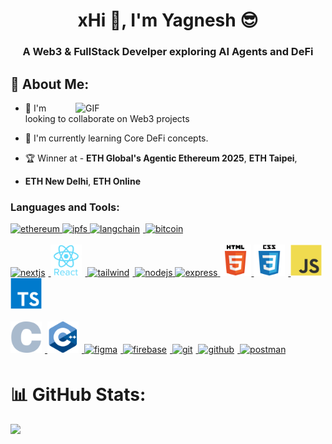 <h1 align="center">xHi 👋, I'm Yagnesh 😎</h1>
<h3 align="center"> A Web3 & FullStack Develper exploring AI Agents and DeFi</h3>


## 💫 About Me:

<img align="right" alt="GIF" src="https://user-images.githubusercontent.com/74038190/235224431-e8c8c12e-6826-47f1-89fb-2ddad83b3abf.gif" width="400" style="margin-left: 20px;" />

  
- 👯 I'm looking to collaborate on Web3 projects
  
- 🌱 I'm currently learning Core DeFi concepts.
- 🏆 Winner at - **ETH Global's Agentic Ethereum 2025**, **ETH Taipei**,
- **ETH New Delhi**, **ETH Online**


<h3 align="left">Languages and Tools:</h3>
<p align="left"> 
  <!-- Blockchain Stack -->
  <a href="https://ethereum.org/" target="_blank" rel="noreferrer"> <img src="https://encrypted-tbn0.gstatic.com/images?q=tbn:ANd9GcS_Yk7VOVstP8GaB9vCkJn8JNcHgbvps987wA&s" alt="ethereum" width="50" height="50"/> </a>
  <a href="https://ipfs.io/" target="_blank" rel="noreferrer"> <img src="https://upload.wikimedia.org/wikipedia/commons/1/18/Ipfs-logo-1024-ice-text.png" alt="ipfs" width="50" height="50"/> </a>
  <a href="https://langchain.com/" target="_blank" rel="noreferrer"> <img src="https://www.iotworlds.com/wp-content/uploads/2024/05/iotworlds-langchain.webp" alt="langchain" width="50" height="50" style="margin-right: 5px;"/> </a>
  <a href="https://bitcoin.org/" target="_blank" rel="noreferrer"> <img src="https://www.vectorlogo.zone/logos/bitcoin/bitcoin-icon.svg" alt="bitcoin" width="50" height="50"/> </a>

  <br>
  <br>
  <!-- Web Development Stack -->
  <a href="https://nextjs.org/" target="_blank" rel="noreferrer"> <img src="https://netmaxims.com/images/next-js-two.png" alt="nextjs" width="50" height="50" style="margin-right: 5px;"/> </a> 
  <a href="https://reactjs.org/" target="_blank" rel="noreferrer"> <img src="https://raw.githubusercontent.com/devicons/devicon/master/icons/react/react-original-wordmark.svg" alt="react" width="50" height="50" style="margin-right: 5px;"/> </a>
  <a href="https://tailwindcss.com/" target="_blank" rel="noreferrer"> <img src="https://www.vectorlogo.zone/logos/tailwindcss/tailwindcss-icon.svg" alt="tailwind" width="50" height="50" style="margin-right: 5px;"/> </a>
  <a href="https://nodejs.org" target="_blank" rel="noreferrer"> <img src="https://static-00.iconduck.com/assets.00/nodejs-icon-2048x2048-rueyo8fw.png" alt="nodejs" width="50" height="50"/> </a> 
  <a href="https://expressjs.com" target="_blank" rel="noreferrer"> <img src="https://www.peanutsquare.com/wp-content/uploads/2024/04/Express.png" alt="express" width="50" height="50"/> </a>
  <a href="https://www.w3.org/html/" target="_blank" rel="noreferrer"> <img src="https://raw.githubusercontent.com/devicons/devicon/master/icons/html5/html5-original-wordmark.svg" alt="html5" width="50" height="50"/> </a>
  <a href="https://www.w3schools.com/css/" target="_blank" rel="noreferrer"> <img src="https://raw.githubusercontent.com/devicons/devicon/master/icons/css3/css3-original-wordmark.svg" alt="css3" width="50" height="50" style="margin-right: 5px;"/> </a>
  <a href="https://developer.mozilla.org/en-US/docs/Web/JavaScript" target="_blank" rel="noreferrer"> <img src="https://raw.githubusercontent.com/devicons/devicon/master/icons/javascript/javascript-original.svg" alt="javascript" width="50" height="50" style="margin-right: 5px;"/> </a> 
  <a href="https://www.typescriptlang.org/" target="_blank" rel="noreferrer"> <img src="https://raw.githubusercontent.com/devicons/devicon/master/icons/typescript/typescript-original.svg" alt="typescript" width="50" height="50" style="margin-right: 5px;"/> </a>

  <br>
  <br>
  <!-- Others -->
  <a href="https://www.cprogramming.com/" target="_blank" rel="noreferrer"> <img src="https://raw.githubusercontent.com/devicons/devicon/master/icons/c/c-original.svg" alt="c" width=50" height="50" style="margin-right: 5px;"/> </a> 
  <a href="https://www.w3schools.com/cpp/" target="_blank" rel="noreferrer"> <img src="https://raw.githubusercontent.com/devicons/devicon/master/icons/cplusplus/cplusplus-original.svg" alt="cplusplus" width="50" height="50" style="margin-right: 5px;"/> </a> 
  <a href="https://www.figma.com/" target="_blank" rel="noreferrer"> <img src="https://www.vectorlogo.zone/logos/figma/figma-icon.svg" alt="figma" width="40" height="40" style="margin-right: 5px;margin-bottom: 5px"/> </a> 
  <a href="https://firebase.google.com/" target="_blank" rel="noreferrer"> <img src="https://www.vectorlogo.zone/logos/firebase/firebase-icon.svg" alt="firebase" width="50" height="50" style="margin-right: 5px;"/> </a> 
  <a href="https://git-scm.com/" target="_blank" rel="noreferrer"> <img src="https://www.vectorlogo.zone/logos/git-scm/git-scm-icon.svg" alt="git" width="50" height="50" style="margin-right: 5px;"/> </a> 
  <a href="https://github.com/" target="_blank" rel="noreferrer"> <img src="https://www.vectorlogo.zone/logos/github/github-tile.svg" alt="github" width="50" height="50" style="margin-right: 5px;"/> </a> 
  <a href="https://postman.com" target="_blank" rel="noreferrer"> <img src="https://www.vectorlogo.zone/logos/getpostman/getpostman-icon.svg" alt="postman" width="50" height="50" style="margin-right: 5px;"/> </a> 
 
</p>



# 📊 GitHub Stats:
![](https://github-readme-stats.vercel.app/api/top-langs/?username=juSt-jeLLy&theme=dark&hide_border=false&include_all_commits=false&count_private=false&layout=compact&bg_color=0D1117&text_color=FFFFFF)





<!-- Proudly created with GPRM ( https://gprm.itsvg.in ) -->
